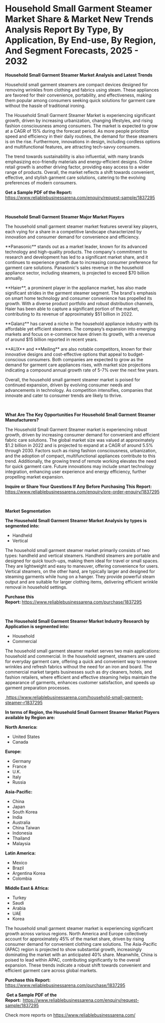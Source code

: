 <p><h1>Household Small Garment Steamer Market Share & Market New Trends Analysis Report By Type, By Application, By End-use, By Region, And Segment Forecasts, 2025 - 2032</h1></p><p><strong>Household Small Garment Steamer Market Analysis and Latest Trends</strong></p>
<p><p>Household small garment steamers are compact devices designed for removing wrinkles from clothing and fabrics using steam. These appliances are favored for their convenience, portability, and effectiveness, making them popular among consumers seeking quick solutions for garment care without the hassle of traditional ironing.</p><p>The Household Small Garment Steamer Market is experiencing significant growth, driven by increasing urbanization, changing lifestyles, and rising fashion consciousness among consumers. The market is expected to grow at a CAGR of 15% during the forecast period. As more people prioritize speed and efficiency in their daily routines, the demand for these steamers is on the rise. Furthermore, innovations in design, including cordless options and multifunctional features, are attracting tech-savvy consumers.</p><p>The trend towards sustainability is also influential, with many brands emphasizing eco-friendly materials and energy-efficient designs. Online retail growth is another driving factor, providing easy access to a wider range of products. Overall, the market reflects a shift towards convenient, effective, and stylish garment care solutions, catering to the evolving preferences of modern consumers.</p></p>
<p><strong>Get a Sample PDF of the Report:&nbsp;</strong> <a href="https://www.reliablebusinessarena.com/enquiry/request-sample/1837295?utm_campaign=3531&utm_medium=2&utm_source=Github&utm_content=ia&utm_term=05042025&utm_id=household-small-garment-steamer">https://www.reliablebusinessarena.com/enquiry/request-sample/1837295</a></p>
<p>&nbsp;</p>
<p><strong>Household Small Garment Steamer Major Market Players</strong></p>
<p><p>The household small garment steamer market features several key players, each vying for a share in a competitive landscape characterized by innovation and consumer demand for convenience and efficiency.</p><p>**Panasonic** stands out as a market leader, known for its advanced technology and high-quality products. The company's commitment to research and development has led to a significant market share, and it continues to experience growth due to increasing consumer preference for garment care solutions. Panasonic's sales revenue in the household appliance sector, including steamers, is projected to exceed $70 billion annually.</p><p>**Haier**, a prominent player in the appliance market, has also made significant strides in the garment steamer segment. The brand's emphasis on smart home technology and consumer convenience has propelled its growth. With a diverse product portfolio and robust distribution channels, Haier has been able to capture a significant portion of the market, contributing to its revenue of approximately $51 billion in 2022.</p><p>**Galanz** has carved a niche in the household appliance industry with its affordable yet efficient steamers. The company’s expansion into emerging markets and focus on e-commerce have driven its growth, with a revenue of around $15 billion reported in recent years. </p><p>**AUX** and **Meiling** are also notable competitors, known for their innovative designs and cost-effective options that appeal to budget-conscious consumers. Both companies are expected to grow as the demand for garment care appliances rises, with market size projections indicating a compound annual growth rate of 5-7% over the next few years. </p><p>Overall, the household small garment steamer market is poised for continued expansion, driven by evolving consumer needs and advancements in technology. As competition intensifies, companies that innovate and cater to consumer trends are likely to thrive.</p></p>
<p>&nbsp;</p>
<p><strong>What Are The Key Opportunities For Household Small Garment Steamer Manufacturers?</strong></p>
<p><p>The Household Small Garment Steamer market is experiencing robust growth, driven by increasing consumer demand for convenient and efficient fabric care solutions. The global market size was valued at approximately $1.2 billion in 2022 and is projected to expand at a CAGR of around 5.5% through 2030. Factors such as rising fashion consciousness, urbanization, and the adoption of compact, multifunctional appliances contribute to this trend. Additionally, the growing trend of remote working elevates the need for quick garment care. Future innovations may include smart technology integration, enhancing user experience and energy efficiency, further propelling market expansion.</p></p>
<p><strong>Inquire or Share Your Questions If Any Before Purchasing This Report:</strong> <a href="https://www.reliablebusinessarena.com/enquiry/pre-order-enquiry/1837295?utm_campaign=3531&utm_medium=2&utm_source=Github&utm_content=ia&utm_term=05042025&utm_id=household-small-garment-steamer">https://www.reliablebusinessarena.com/enquiry/pre-order-enquiry/1837295</a></p>
<p>&nbsp;</p>
<p><strong>Market Segmentation</strong></p>
<p><strong>The Household Small Garment Steamer Market Analysis by types is segmented into:</strong></p>
<p><ul><li>Handheld</li><li>Vertical</li></ul></p>
<p><p>The household small garment steamer market primarily consists of two types: handheld and vertical steamers. Handheld steamers are portable and designed for quick touch-ups, making them ideal for travel or small spaces. They are lightweight and easy to maneuver, offering convenience for users. Vertical steamers, on the other hand, are typically larger and designed for steaming garments while hung on a hanger. They provide powerful steam output and are suitable for larger clothing items, delivering efficient wrinkle removal in household settings.</p></p>
<p><strong>Purchase this Report:&nbsp;</strong><a href="https://www.reliablebusinessarena.com/purchase/1837295?utm_campaign=3531&utm_medium=2&utm_source=Github&utm_content=ia&utm_term=05042025&utm_id=household-small-garment-steamer">https://www.reliablebusinessarena.com/purchase/1837295</a></p>
<p>&nbsp;</p>
<p><strong>The Household Small Garment Steamer Market Industry Research by Application is segmented into:</strong></p>
<p><ul><li>Household</li><li>Commercial</li></ul></p>
<p><p>The household small garment steamer market serves two main applications: household and commercial. In the household segment, steamers are used for everyday garment care, offering a quick and convenient way to remove wrinkles and refresh fabrics without the need for an iron and board. The commercial market targets businesses such as dry cleaners, hotels, and fashion retailers, where efficient and effective steaming helps maintain the appearance of garments, enhances customer satisfaction, and speeds up garment preparation processes.</p></p>
<p><a href="https://www.reliablebusinessarena.com/household-small-garment-steamer-r1837295?utm_campaign=3531&utm_medium=2&utm_source=Github&utm_content=ia&utm_term=05042025&utm_id=household-small-garment-steamer">&nbsp;https://www.reliablebusinessarena.com/household-small-garment-steamer-r1837295</a></p>
<p><strong>In terms of Region, the Household Small Garment Steamer Market Players available by Region are:</strong></p>
<p>
    <p> <strong> North America: </strong>
        <ul>
            <li>United States</li>
            <li>Canada</li>
        </ul>
        </p> 
    <p> <strong> Europe: </strong>
        <ul>
            <li>Germany</li>
            <li>France</li>
            <li>U.K.</li>
            <li>Italy</li>
            <li>Russia</li>
        </ul>
        </p> 
    <p> <strong> Asia-Pacific: </strong>
        <ul>
            <li>China</li>
            <li>Japan</li>
            <li>South Korea</li>
            <li>India</li>
            <li>Australia</li>
            <li>China Taiwan</li>
            <li>Indonesia</li>
            <li>Thailand</li>
            <li>Malaysia</li>
        </ul>
        </p> 
    <p> <strong> Latin America: </strong>
        <ul>
            <li>Mexico</li>
            <li>Brazil</li>
            <li>Argentina Korea</li>
            <li>Colombia</li>
        </ul>
        </p> 
    <p> <strong> Middle East & Africa: </strong>
        <ul>
            <li>Turkey</li>
            <li>Saudi</li>
            <li>Arabia</li>
            <li>UAE</li>
            <li>Korea</li>
        </ul>
    </p>
    </p>
<p><p>The household small garment steamer market is experiencing significant growth across various regions. North America and Europe collectively account for approximately 45% of the market share, driven by rising consumer demand for convenient clothing care solutions. The Asia-Pacific (APAC) region is projected to show substantial growth, increasingly dominating the market with an anticipated 40% share. Meanwhile, China is poised to lead within APAC, contributing significantly to the overall expansion. These trends indicate a robust shift towards convenient and efficient garment care across global markets.</p></p>
<p><strong>Purchase this Report: </strong><a href="https://www.reliablebusinessarena.com/purchase/1837295?utm_campaign=3531&utm_medium=2&utm_source=Github&utm_content=ia&utm_term=05042025&utm_id=household-small-garment-steamer">https://www.reliablebusinessarena.com/purchase/1837295</a></p>
<p>&nbsp;<strong>Get a Sample PDF of the Report:&nbsp;&nbsp;</strong><a href="https://www.reliablebusinessarena.com/enquiry/request-sample/1837295?utm_campaign=3531&utm_medium=2&utm_source=Github&utm_content=ia&utm_term=05042025&utm_id=household-small-garment-steamer">https://www.reliablebusinessarena.com/enquiry/request-sample/1837295</a></p>
<p><strong></strong></p>
<p>Check more reports on <a href="https://www.reliablebusinessarena.com/?utm_campaign=3531&utm_medium=2&utm_source=Github&utm_content=ia&utm_term=05042025&utm_id=household-small-garment-steamer">https://www.reliablebusinessarena.com/</a></p>